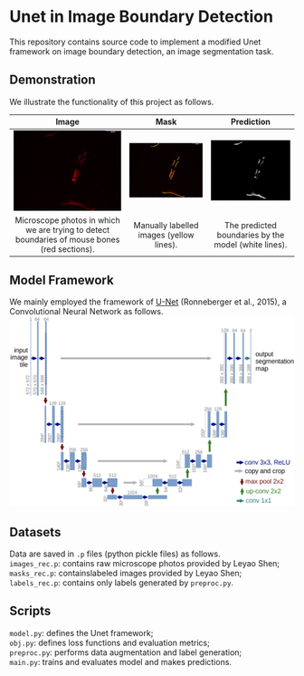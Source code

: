 # Unet in Image Boundary Detection
This repository contains source code to implement a modified Unet framework on image boundary detection, an image segmentation task.

## Demonstration
We illustrate the functionality of this project as follows.    

Image | Mask | Prediction
:-------------------------:|:-------------------------:|:-------------------------:
![](/demo/image.PNG) | ![](/demo/mask.PNG) | ![](/demo/label.PNG)
Microscope photos in which we are trying to detect boundaries of mouse bones (red sections). | Manually labelled images (yellow lines). | The predicted boundaries by the model (white lines).

## Model Framework
We mainly employed the framework of [U-Net](https://arxiv.org/abs/1505.04597) (Ronneberger et al., 2015), a Convolutional Neural Network as follows.
![](/demo/unet.PNG)

## Datasets
Data are saved in `.p` files (python pickle files) as follows.    
`images_rec.p`: contains raw microscope photos provided by Leyao Shen;    
`masks_rec.p`: containslabeled images provided by Leyao Shen;    
`labels_rec.p`: contains only labels generated by `preproc.py`.

## Scripts
`model.py`: defines the Unet framework;    
`obj.py`: defines loss functions and evaluation metrics;    
`preproc.py`: performs data augmentation and label generation;    
`main.py`: trains and evaluates model and makes predictions.
